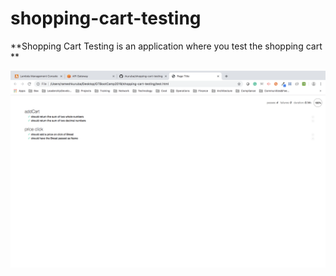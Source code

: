 # shopping-cart-testing

**Shopping Cart Testing  is an application where you test the shopping cart **

![ShoppingCartTesting](shopping-cart-testing.png)

